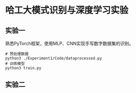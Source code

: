 # 哈工大模式识别与深度学习实验

## 实验一
熟悉PyTorch框架，使用MLP、CNN实现手写数字数据集的识别。

```shell
# 预处理数据
python3 ./Experiment1/Code/dataprocessed.py
# 训练模型
python3 train.py
```



## 实验二
```shell



```







